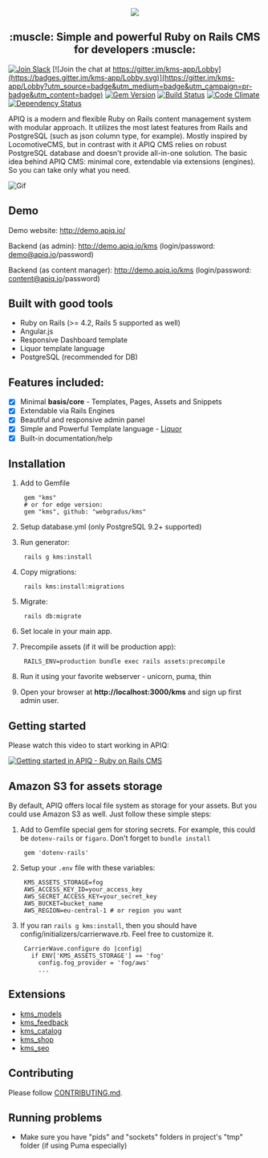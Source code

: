 <p align="center">
        <img src="https://www.apiq.io/images/logo.png"> 
</p>
<h2 align="center">:muscle: Simple and powerful Ruby on Rails CMS for developers :muscle:</h2>

[![Join Slack](https://slackin-fgpdqswfix.now.sh/badge.svg)](https://slackin-fgpdqswfix.now.sh)
[![Join the chat at https://gitter.im/kms-app/Lobby](https://badges.gitter.im/kms-app/Lobby.svg)](https://gitter.im/kms-app/Lobby?utm_source=badge&utm_medium=badge&utm_campaign=pr-badge&utm_content=badge)
[![Gem Version](https://badge.fury.io/rb/kms.svg)](https://badge.fury.io/rb/kms) [![Build Status](https://travis-ci.org/apiqcms/kms.svg?branch=master)](https://travis-ci.org/apiqcms/kms) [![Code Climate](https://codeclimate.com/github/apiqcms/kms/badges/gpa.svg)](https://codeclimate.com/github/apiqcms/kms)
[![Dependency Status](https://gemnasium.com/badges/github.com/apiqcms/kms.svg)](https://gemnasium.com/github.com/apiqcms/kms)

APIQ is a modern and flexible Ruby on Rails content management system with modular approach. It utilizes the most latest features from Rails and PostgreSQL (such as json column type, for example). Mostly inspired by LocomotiveCMS, but in contrast with it APIQ CMS relies on robust PostgreSQL database and doesn't provide all-in-one solution. The basic idea behind APIQ CMS: minimal core, extendable via extensions (engines). So you can take only what you need.

![Gif](https://www.apiq.io/images/apiq_presentation_001.gif)

## Demo
Demo website: http://demo.apiq.io/

Backend (as admin): http://demo.apiq.io/kms (login/password: demo@apiq.io/password)

Backend (as content manager): http://demo.apiq.io/kms (login/password: content@apiq.io/password)

## Built with good tools
* Ruby on Rails (>= 4.2, Rails 5 supported as well)
* Angular.js
* Responsive Dashboard template
* Liquor template language
* PostgreSQL (recommended for DB)

## Features included:
- [x] Minimal **basis/core** - Templates, Pages, Assets and Snippets
- [x] Extendable via Rails Engines
- [x] Beautiful and responsive admin panel
- [x] Simple and Powerful Template language - [Liquor](https://github.com/evilmartians/liquor)
- [x] Built-in documentation/help

## Installation

1. Add to Gemfile

        gem "kms"
        # or for edge version:
        gem "kms", github: "webgradus/kms"

2. Setup database.yml (only PostgreSQL 9.2+ supported)

3. Run generator:

        rails g kms:install

4. Copy migrations:

        rails kms:install:migrations

5. Migrate:

        rails db:migrate

6. Set locale in your main app.

7. Precompile assets (if it will be production app):

        RAILS_ENV=production bundle exec rails assets:precompile

8. Run it using your favorite webserver - unicorn, puma, thin
9. Open your browser at **http://localhost:3000/kms** and sign up first admin user.

## Getting started
Please watch this video to start working in APIQ:

[![Getting started in APIQ - Ruby on Rails CMS](http://img.youtube.com/vi/WPZoWyd-thE/0.jpg)](https://youtu.be/WPZoWyd-thE "Getting started in KMS - Ruby on Rails CMS")

## Amazon S3 for assets storage

By default, APIQ offers local file system as storage for your assets. But you could use Amazon S3 as well. Just follow these simple steps:

1. Add to Gemfile special gem for storing secrets. For example, this could be `dotenv-rails` or `figaro`. Don't forget to `bundle install`

        gem 'dotenv-rails'

2. Setup your `.env` file with these variables:

        KMS_ASSETS_STORAGE=fog
        AWS_ACCESS_KEY_ID=your_access_key
        AWS_SECRET_ACCESS_KEY=your_secret_key
        AWS_BUCKET=bucket_name
        AWS_REGION=eu-central-1 # or region you want

3. If you ran `rails g kms:install`, then you should have config/initializers/carrierwave.rb. Feel free to customize it.

        CarrierWave.configure do |config|
          if ENV['KMS_ASSETS_STORAGE'] == 'fog'
            config.fog_provider = 'fog/aws'
            ...

## Extensions
* [kms_models](https://github.com/apiqcms/kms_models)
* [kms_feedback](https://github.com/apiqcms/kms_feedback)
* [kms_catalog](https://github.com/apiqcms/kms_catalog)
* [kms_shop](https://github.com/apiqcms/kms_shop)
* [kms_seo](https://github.com/apiqcms/kms_seo)

## Contributing

Please follow [CONTRIBUTING.md](CONTRIBUTING.md).

## Running problems

* Make sure you have "pids" and "sockets" folders in project's "tmp" folder (if using Puma especially)
